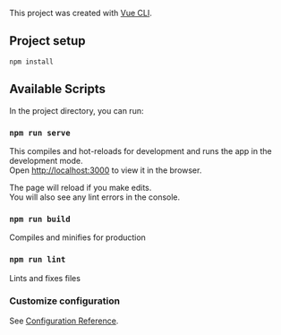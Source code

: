 This project was created with [Vue CLI](https://cli.vuejs.org/).

## Project setup
```
npm install
```

## Available Scripts

In the project directory, you can run:

### `npm run serve`
This compiles and hot-reloads for development and runs the app in the development mode.<br />
Open [http://localhost:3000](http://localhost:3000) to view it in the browser.

The page will reload if you make edits.<br />
You will also see any lint errors in the console.

### `npm run build`
Compiles and minifies for production

### `npm run lint`
Lints and fixes files

### Customize configuration
See [Configuration Reference](https://cli.vuejs.org/config/).
